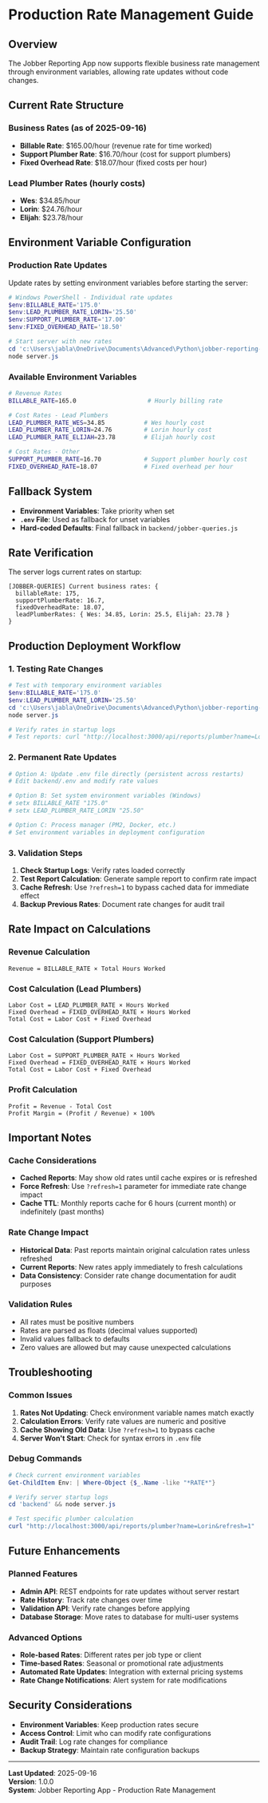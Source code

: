 # Production Rate Management Guide

## Overview
The Jobber Reporting App now supports flexible business rate management through environment variables, allowing rate updates without code changes.

## Current Rate Structure

### Business Rates (as of 2025-09-16)
- **Billable Rate**: $165.00/hour (revenue rate for time worked)
- **Support Plumber Rate**: $16.70/hour (cost for support plumbers)
- **Fixed Overhead Rate**: $18.07/hour (fixed costs per hour)

### Lead Plumber Rates (hourly costs)
- **Wes**: $34.85/hour
- **Lorin**: $24.76/hour
- **Elijah**: $23.78/hour

## Environment Variable Configuration

### Production Rate Updates
Update rates by setting environment variables before starting the server:

```powershell
# Windows PowerShell - Individual rate updates
$env:BILLABLE_RATE='175.0'
$env:LEAD_PLUMBER_RATE_LORIN='25.50'
$env:SUPPORT_PLUMBER_RATE='17.00'
$env:FIXED_OVERHEAD_RATE='18.50'

# Start server with new rates
cd 'c:\Users\jabla\OneDrive\Documents\Advanced\Python\jobber-reporting-app\backend'
node server.js
```

### Available Environment Variables
```bash
# Revenue Rates
BILLABLE_RATE=165.0                    # Hourly billing rate

# Cost Rates - Lead Plumbers
LEAD_PLUMBER_RATE_WES=34.85           # Wes hourly cost
LEAD_PLUMBER_RATE_LORIN=24.76         # Lorin hourly cost  
LEAD_PLUMBER_RATE_ELIJAH=23.78        # Elijah hourly cost

# Cost Rates - Other
SUPPORT_PLUMBER_RATE=16.70            # Support plumber hourly cost
FIXED_OVERHEAD_RATE=18.07             # Fixed overhead per hour
```

## Fallback System
- **Environment Variables**: Take priority when set
- **`.env` File**: Used as fallback for unset variables
- **Hard-coded Defaults**: Final fallback in `backend/jobber-queries.js`

## Rate Verification
The server logs current rates on startup:
```
[JOBBER-QUERIES] Current business rates: {
  billableRate: 175,
  supportPlumberRate: 16.7,
  fixedOverheadRate: 18.07,
  leadPlumberRates: { Wes: 34.85, Lorin: 25.5, Elijah: 23.78 }
}
```

## Production Deployment Workflow

### 1. Testing Rate Changes
```powershell
# Test with temporary environment variables
$env:BILLABLE_RATE='175.0'
$env:LEAD_PLUMBER_RATE_LORIN='25.50'
cd 'c:\Users\jabla\OneDrive\Documents\Advanced\Python\jobber-reporting-app\backend'
node server.js

# Verify rates in startup logs
# Test reports: curl "http://localhost:3000/api/reports/plumber?name=Lorin"
```

### 2. Permanent Rate Updates
```powershell
# Option A: Update .env file directly (persistent across restarts)
# Edit backend/.env and modify rate values

# Option B: Set system environment variables (Windows)
# setx BILLABLE_RATE "175.0"
# setx LEAD_PLUMBER_RATE_LORIN "25.50"

# Option C: Process manager (PM2, Docker, etc.)
# Set environment variables in deployment configuration
```

### 3. Validation Steps
1. **Check Startup Logs**: Verify rates loaded correctly
2. **Test Report Calculation**: Generate sample report to confirm rate impact
3. **Cache Refresh**: Use `?refresh=1` to bypass cached data for immediate effect
4. **Backup Previous Rates**: Document rate changes for audit trail

## Rate Impact on Calculations

### Revenue Calculation
```
Revenue = BILLABLE_RATE × Total Hours Worked
```

### Cost Calculation (Lead Plumbers)
```
Labor Cost = LEAD_PLUMBER_RATE × Hours Worked
Fixed Overhead = FIXED_OVERHEAD_RATE × Hours Worked
Total Cost = Labor Cost + Fixed Overhead
```

### Cost Calculation (Support Plumbers)
```
Labor Cost = SUPPORT_PLUMBER_RATE × Hours Worked
Fixed Overhead = FIXED_OVERHEAD_RATE × Hours Worked
Total Cost = Labor Cost + Fixed Overhead
```

### Profit Calculation
```
Profit = Revenue - Total Cost
Profit Margin = (Profit / Revenue) × 100%
```

## Important Notes

### Cache Considerations
- **Cached Reports**: May show old rates until cache expires or is refreshed
- **Force Refresh**: Use `?refresh=1` parameter for immediate rate change impact
- **Cache TTL**: Monthly reports cache for 6 hours (current month) or indefinitely (past months)

### Rate Change Impact
- **Historical Data**: Past reports maintain original calculation rates unless refreshed
- **Current Reports**: New rates apply immediately to fresh calculations
- **Data Consistency**: Consider rate change documentation for audit purposes

### Validation Rules
- All rates must be positive numbers
- Rates are parsed as floats (decimal values supported)
- Invalid values fallback to defaults
- Zero values are allowed but may cause unexpected calculations

## Troubleshooting

### Common Issues
1. **Rates Not Updating**: Check environment variable names match exactly
2. **Calculation Errors**: Verify rate values are numeric and positive
3. **Cache Showing Old Data**: Use `?refresh=1` to bypass cache
4. **Server Won't Start**: Check for syntax errors in `.env` file

### Debug Commands
```powershell
# Check current environment variables
Get-ChildItem Env: | Where-Object {$_.Name -like "*RATE*"}

# Verify server startup logs
cd 'backend' && node server.js

# Test specific plumber calculation
curl "http://localhost:3000/api/reports/plumber?name=Lorin&refresh=1"
```

## Future Enhancements

### Planned Features
- **Admin API**: REST endpoints for rate updates without server restart
- **Rate History**: Track rate changes over time
- **Validation API**: Verify rate changes before applying
- **Database Storage**: Move rates to database for multi-user systems

### Advanced Options
- **Role-based Rates**: Different rates per job type or client
- **Time-based Rates**: Seasonal or promotional rate adjustments
- **Automated Rate Updates**: Integration with external pricing systems
- **Rate Change Notifications**: Alert system for rate modifications

## Security Considerations
- **Environment Variables**: Keep production rates secure
- **Access Control**: Limit who can modify rate configurations
- **Audit Trail**: Log rate changes for compliance
- **Backup Strategy**: Maintain rate configuration backups

---

**Last Updated**: 2025-09-16  
**Version**: 1.0.0  
**System**: Jobber Reporting App - Production Rate Management